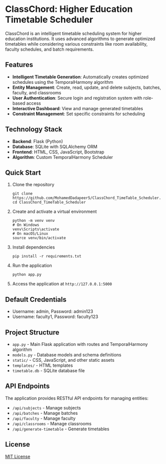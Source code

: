 # ClassChord: Higher Education Timetable Scheduler

ClassChord is an intelligent timetable scheduling system for higher education institutions. It uses advanced algorithms to generate optimized timetables while considering various constraints like room availability, faculty schedules, and batch requirements.

## Features

- **Intelligent Timetable Generation**: Automatically creates optimized schedules using the TemporalHarmony algorithm
- **Entity Management**: Create, read, update, and delete subjects, batches, faculty, and classrooms
- **User Authentication**: Secure login and registration system with role-based access
- **Interactive Dashboard**: View and manage generated timetables
- **Constraint Management**: Set specific constraints for scheduling

## Technology Stack

- **Backend**: Flask (Python)
- **Database**: SQLite with SQLAlchemy ORM
- **Frontend**: HTML, CSS, JavaScript, Bootstrap
- **Algorithm**: Custom TemporalHarmony Scheduler

## Quick Start

1. Clone the repository
   ```
   git clone https://github.com/MohamedDadapeer5/ClassChord_TimeTable_Scheduler.git
   cd ClassChord_TimeTable_Scheduler
   ```

2. Create and activate a virtual environment
   ```
   python -m venv venv
   # On Windows
   venv\Scripts\activate
   # On macOS/Linux
   source venv/bin/activate
   ```

3. Install dependencies
   ```
   pip install -r requirements.txt
   ```

4. Run the application
   ```
   python app.py
   ```

5. Access the application at `http://127.0.0.1:5000`

## Default Credentials

- Username: admin, Password: admin123
- Username: faculty1, Password: faculty123

## Project Structure

- `app.py` - Main Flask application with routes and TemporalHarmony algorithm
- `models.py` - Database models and schema definitions
- `static/` - CSS, JavaScript, and other static assets
- `templates/` - HTML templates
- `timetable.db` - SQLite database file

## API Endpoints

The application provides RESTful API endpoints for managing entities:

- `/api/subjects` - Manage subjects
- `/api/batches` - Manage batches
- `/api/faculty` - Manage faculty
- `/api/classrooms` - Manage classrooms
- `/api/generate-timetable` - Generate timetables

## License

[MIT License](LICENSE)